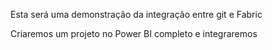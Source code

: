 Esta será uma demonstração da integração entre git e Fabric

Criaremos um projeto no Power BI completo e integraremos